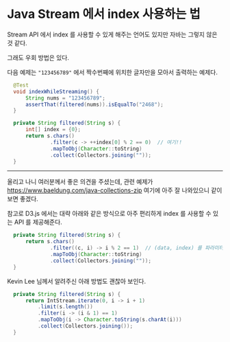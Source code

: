 # Java Stream 에서 index 사용하는 법

Stream API 에서 index 를 사용할 수 있게 해주는 언어도 있지만 자바는 그렇지 않은 것 같다.

그래도 우회 방법은 있다.

다음 예제는 `"123456789"` 에서 짝수번째에 위치한 글자만을 모아서 출력하는 예제다.

```java
  @Test
  void indexWhileStreaming() {
      String nums = "123456789";
      assertThat(filtered(nums)).isEqualTo("2468");
  }

  private String filtered(String s) {
      int[] index = {0};
      return s.chars()
              .filter(c -> ++index[0] % 2 == 0)  // 여기!!
              .mapToObj(Character::toString)
              .collect(Collectors.joining(""));
  }
```

---
올리고 나니 여러분께서 좋은 의견을 주셨는데, 관련 예제가 https://www.baeldung.com/java-collections-zip 여기에 아주 잘 나와있으니 같이 보면 좋겠다.

참고로 D3.js 에서는 대략 아래와 같은 방식으로 아주 편리하게 index 를 사용할 수 있는 API 를 제공해준다.

```java
  private String filtered(String s) {
      return s.chars()
              .filter((c, i) -> i % 2 == 1)  // (data, index) 를 파라미터로 하는 람다식을 쓰면 i에 인덱스 값이 알아서 들어온다.
              .mapToObj(Character::toString)
              .collect(Collectors.joining(""));
  }
```

Kevin Lee 님께서 알려주신 아래 방법도 괜찮아 보인다.

```java
  private String filtered(String s) {
      return IntStream.iterate(0, i -> i + 1)
          .limit(s.length())
          .filter(i -> (i & 1) == 1)
          .mapToObj(i -> Character.toString(s.charAt(i)))
          .collect(Collectors.joining());      
  }
```
